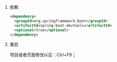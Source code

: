 1. 依赖

   ```xml
   <dependency>
     <groupId>org.springframework.boot</groupId>
     <artifactId>spring-boot-devtools</artifactId>
     <optional>true</optional>
   </dependency>
   ```

2. 重启

   项目或者页面修改以后：Ctrl+F9；